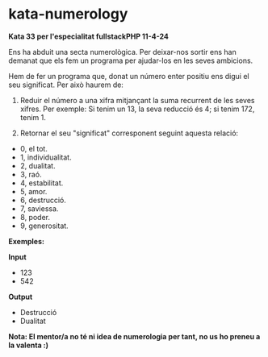 # kata-numerology

**Kata 33 per l'especialitat fullstackPHP 11-4-24**

Ens ha abduit una secta numerològica. Per deixar-nos sortir ens han demanat que els fem un programa per ajudar-los en les seves ambicions.

Hem de fer un programa que, donat un número enter positiu ens digui el seu significat. Per això haurem de:

1) Reduir el número a una xifra mitjançant la suma recurrent de les seves xifres. Per exemple: Si tenim un 13, la seva reducció és 4; si tenim 172, tenim 1.

2) Retornar el seu "significat" corresponent seguint aquesta relació:

- 0, el tot.
- 1, individualitat.
- 2, dualitat.
- 3, raó.
- 4, estabilitat.
- 5, amor.
- 6, destrucció.
- 7, saviessa.
- 8, poder.
- 9, generositat.

**Exemples:**

**Input**
- 123
- 542

**Output**
- Destrucció
- Dualitat

**Nota: El mentor/a no té ni idea de numerologia per tant, no us ho preneu a la valenta :)**